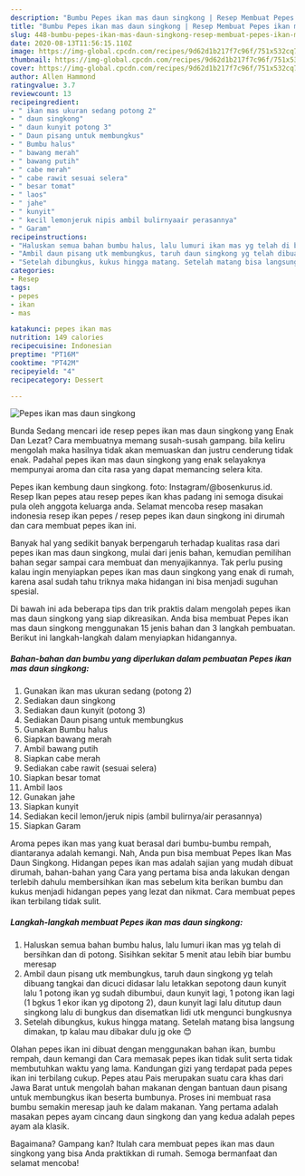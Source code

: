 ```yaml
---
description: "Bumbu Pepes ikan mas daun singkong | Resep Membuat Pepes ikan mas daun singkong Yang Bisa Manjain Lidah"
title: "Bumbu Pepes ikan mas daun singkong | Resep Membuat Pepes ikan mas daun singkong Yang Bisa Manjain Lidah"
slug: 448-bumbu-pepes-ikan-mas-daun-singkong-resep-membuat-pepes-ikan-mas-daun-singkong-yang-bisa-manjain-lidah
date: 2020-08-13T11:56:15.110Z
image: https://img-global.cpcdn.com/recipes/9d62d1b217f7c96f/751x532cq70/pepes-ikan-mas-daun-singkong-foto-resep-utama.jpg
thumbnail: https://img-global.cpcdn.com/recipes/9d62d1b217f7c96f/751x532cq70/pepes-ikan-mas-daun-singkong-foto-resep-utama.jpg
cover: https://img-global.cpcdn.com/recipes/9d62d1b217f7c96f/751x532cq70/pepes-ikan-mas-daun-singkong-foto-resep-utama.jpg
author: Allen Hammond
ratingvalue: 3.7
reviewcount: 13
recipeingredient:
- " ikan mas ukuran sedang potong 2"
- " daun singkong"
- " daun kunyit potong 3"
- " Daun pisang untuk membungkus"
- " Bumbu halus"
- " bawang merah"
- " bawang putih"
- " cabe merah"
- " cabe rawit sesuai selera"
- " besar tomat"
- " laos"
- " jahe"
- " kunyit"
- " kecil lemonjeruk nipis ambil bulirnyaair perasannya"
- " Garam"
recipeinstructions:
- "Haluskan semua bahan bumbu halus, lalu lumuri ikan mas yg telah di bersihkan dan di potong. Sisihkan sekitar 5 menit atau lebih biar bumbu meresap"
- "Ambil daun pisang utk membungkus, taruh daun singkong yg telah dibuang tangkai dan dicuci didasar lalu letakkan sepotong daun kunyit lalu 1 potong ikan yg sudah dibumbui, daun kunyit lagi, 1 potong ikan lagi (1 bgkus 1 ekor ikan yg dipotong 2), daun kunyit lagi lalu ditutup daun singkong lalu di bungkus dan disematkan lidi utk mengunci bungkusnya"
- "Setelah dibungkus, kukus hingga matang. Setelah matang bisa langsung dimakan, tp kalau mau dibakar dulu jg oke 😊"
categories:
- Resep
tags:
- pepes
- ikan
- mas

katakunci: pepes ikan mas 
nutrition: 149 calories
recipecuisine: Indonesian
preptime: "PT16M"
cooktime: "PT42M"
recipeyield: "4"
recipecategory: Dessert

---
```



![Pepes ikan mas daun singkong](https://img-global.cpcdn.com/recipes/9d62d1b217f7c96f/751x532cq70/pepes-ikan-mas-daun-singkong-foto-resep-utama.jpg)

Bunda Sedang mencari ide resep pepes ikan mas daun singkong yang Enak Dan Lezat? Cara membuatnya memang susah-susah gampang. bila keliru mengolah maka hasilnya tidak akan memuaskan dan justru cenderung tidak enak. Padahal pepes ikan mas daun singkong yang enak selayaknya mempunyai aroma dan cita rasa yang dapat memancing selera kita.

Pepes ikan kembung daun singkong. foto: Instagram/@bosenkurus.id. Resep Ikan pepes atau resep pepes ikan khas padang ini semoga disukai pula oleh anggota keluarga anda. Selamat mencoba resep masakan indonesia resep ikan pepes / resep pepes ikan daun singkong ini dirumah dan cara membuat pepes ikan ini.

Banyak hal yang sedikit banyak berpengaruh terhadap kualitas rasa dari pepes ikan mas daun singkong, mulai dari jenis bahan, kemudian pemilihan bahan segar sampai cara membuat dan menyajikannya. Tak perlu pusing kalau ingin menyiapkan pepes ikan mas daun singkong yang enak di rumah, karena asal sudah tahu triknya maka hidangan ini bisa menjadi suguhan spesial.


Di bawah ini ada beberapa tips dan trik praktis dalam mengolah pepes ikan mas daun singkong yang siap dikreasikan. Anda bisa membuat Pepes ikan mas daun singkong menggunakan 15 jenis bahan dan 3 langkah pembuatan. Berikut ini langkah-langkah dalam menyiapkan hidangannya.

<!--inarticleads1-->

##### Bahan-bahan dan bumbu yang diperlukan dalam pembuatan Pepes ikan mas daun singkong:

1. Gunakan  ikan mas ukuran sedang (potong 2)
1. Sediakan  daun singkong
1. Sediakan  daun kunyit (potong 3)
1. Sediakan  Daun pisang untuk membungkus
1. Gunakan  Bumbu halus
1. Siapkan  bawang merah
1. Ambil  bawang putih
1. Siapkan  cabe merah
1. Sediakan  cabe rawit (sesuai selera)
1. Siapkan  besar tomat
1. Ambil  laos
1. Gunakan  jahe
1. Siapkan  kunyit
1. Sediakan  kecil lemon/jeruk nipis (ambil bulirnya/air perasannya)
1. Siapkan  Garam


Aroma pepes ikan mas yang kuat berasal dari bumbu-bumbu rempah, diantaranya adalah kemangi. Nah, Anda pun bisa membuat Pepes Ikan Mas Daun Singkong. Hidangan pepes ikan mas adalah sajian yang mudah dibuat dirumah, bahan-bahan yang Cara yang pertama bisa anda lakukan dengan terlebih dahulu membersihkan ikan mas sebelum kita berikan bumbu dan kukus menjadi hidangan pepes yang lezat dan nikmat. Cara membuat pepes ikan terbilang tidak sulit. 

<!--inarticleads2-->

##### Langkah-langkah membuat Pepes ikan mas daun singkong:

1. Haluskan semua bahan bumbu halus, lalu lumuri ikan mas yg telah di bersihkan dan di potong. Sisihkan sekitar 5 menit atau lebih biar bumbu meresap
1. Ambil daun pisang utk membungkus, taruh daun singkong yg telah dibuang tangkai dan dicuci didasar lalu letakkan sepotong daun kunyit lalu 1 potong ikan yg sudah dibumbui, daun kunyit lagi, 1 potong ikan lagi (1 bgkus 1 ekor ikan yg dipotong 2), daun kunyit lagi lalu ditutup daun singkong lalu di bungkus dan disematkan lidi utk mengunci bungkusnya
1. Setelah dibungkus, kukus hingga matang. Setelah matang bisa langsung dimakan, tp kalau mau dibakar dulu jg oke 😊


Olahan pepes ikan ini dibuat dengan menggunakan bahan ikan, bumbu rempah, daun kemangi dan Cara memasak pepes ikan tidak sulit serta tidak membutuhkan waktu yang lama. Kandungan gizi yang terdapat pada pepes ikan ini terbilang cukup. Pepes atau Pais merupakan suatu cara khas dari Jawa Barat untuk mengolah bahan makanan dengan bantuan daun pisang untuk membungkus ikan beserta bumbunya. Proses ini membuat rasa bumbu semakin meresap jauh ke dalam makanan. Yang pertama adalah masakan pepes ayam cincang daun singkong dan yang kedua adalah pepes ayam ala klasik. 

Bagaimana? Gampang kan? Itulah cara membuat pepes ikan mas daun singkong yang bisa Anda praktikkan di rumah. Semoga bermanfaat dan selamat mencoba!
